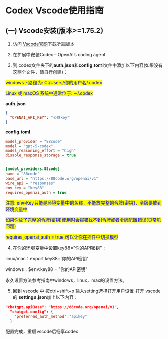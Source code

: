 # Codex Vscode使用指南

## (一) Vscode安装(版本>=1.75.2)

1. 访问 [Vscode官网](https://code.visualstudio.com/)下载所需版本

2. 在扩展中安装Codex – OpenAI’s coding agent

3. 到.codex文件夹下的**auth.json**和**config.toml**文件中添加以下内容(如果没有这两个文件，请自行创建)：

<mark style="color:blue;">windows下路径为: C:/Users/你的用户名/.codex</mark>

<mark style="color:blue;">Linux 或 macOS 系统中通常位于: ∼/.codex</mark>

**auth.json**

```json
{
  "OPENAI_API_KEY": "公益key"
}
```

**config.toml**

```ini
model_provider = "88code"
model = "gpt-5-codex"
model_reasoning_effort = "high"
disable_response_storage = true


[model_providers.88code]
name = "88code"
base_url = "https://88code.org/openai/v1"
wire_api = "responses"
env_key = "key88"
requires_openai_auth = true   
```

<mark style="color:blue;">注意:  env-Key只能是环境变量中的名称，不能放完整的令牌(密钥)，令牌要放到环境变量中</mark>

<mark style="color:blue;">如果你放了完整的令牌(密钥)使用时会报错找不到令牌或者令牌配置错误(见常见问题)</mark>

<mark style="color:blue;">requires_openai_auth = true,可以让你在插件中切换模型</mark>

4. 在你的环境变量中设置key88="你的API密钥" :

linux/mac：export key88='你的API密钥'

windows：$env:key88 = "你的API密钥"

永久设置方法参考指南中windows，linux，max的设置方法。

5. 回到 vscode 中
按ctrl+shift+p 输入setting选择打开用户设置
打开 vscode 的 **settings.json**加上以下内容：

```json
"chatgpt.apiBase": "https://88code.org/openai/v1",
  "chatgpt.config": {
    "preferred_auth_method":"apikey"
  }
```
配置完成，重启vscode后畅享codex
